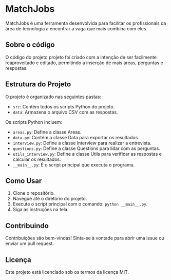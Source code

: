 # MatchJobs

MatchJobs é uma ferramenta desenvolvida para facilitar os profissionais da área de tecnologia a encontrar a vaga que mais combina com eles.

## Sobre o código

O código do projeto projeto foi criado com a intenção de ser facilmente reaproveitado e editado, permitindo a inserção de mais áreas, perguntas e respostas.

## Estrutura do Projeto

O projeto é organizado nas seguintes pastas:

- `src`: Contém todos os scripts Python do projeto.
- `data`: Armazena o arquivo CSV com as respostas.

Os scripts Python incluem:

- `areas.py`: Define a classe Areas.
- `data.py`: Contém a classe Data para exportar os resultados.
- `interview.py`: Define a classe Interview para realizar a entrevista.
- `questions.py`: Define a classe Questions para lidar com as perguntas.
- `utils_interview.py`: Define a classe Utils para verificar as respostas e calcular os resultados.
- `__main__.py`: É o script principal que executa o programa.

## Como Usar

1. Clone o repositório.
2. Navegue até o diretório do projeto.
3. Execute o script principal com o comando: `python __main__.py`.
4. Siga as instruções na tela.

## Contribuindo

Contribuições são bem-vindas! Sinta-se à vontade para abrir uma issue ou enviar um pull request.

## Licença

Este projeto está licenciado sob os termos da licença MIT.
